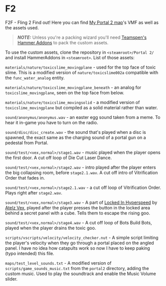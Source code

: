 # F2

F2F - Fling 2 Find out! Here you can find [My Portal 2 map](https://steamcommunity.com/sharedfiles/filedetails/?id=3269933606)'s VMF as well as the assets used.

> **_NOTE:_** Unless you're a packing wizard you'll need [Teamspen's Hammer Addons](https://github.com/TeamSpen210/HammerAddons) to pack the custom assets.

To use the custom assets, clone the repository in `<steamroot>/Portal 2/` and install HammerAddons in `<steamroot>`. List of those assets:

`materials/nature/toxicslime_movingplane` - used for the top face of toxic slime. This is a modified version of `nature/toxicslime002a` compatible with the `func_water_analog` entity.

`materials/nature/toxicslime_movingplane_beneath` - an analog for `toxicslime_movingplane`, seen on the top face from below.

`materials/nature/toxicslime_movingsolid` - a modified version of `toxicslime_movingplane` but compiled as a solid material rather than water.

`sound/anonymus/anonymus.wav` - an easter egg sound taken from a meme. To hear it in-game you have to turn on the radio.

`sound/disc/disc_create.wav` - the sound that's played when a disc is spawned, the exact same as the charging sound of a portal gun on a pedestal from Portal.

`sound/test/<vex,normal>/stage1.wav` - music played when the player opens the first door. A cut off loop of Die Cut Laser Dance.

`sound/test/<vex,normal>/stage2.wav` - intro played after the player enters the big collapsing room, before `stage2.1.wav`. A cut off intro of Vitrification Order that fades in.

`sound/test/<vex,normal>/stage2.1.wav` - a cut off loop of Vitrification Order. Plays right after `stage2.wav`.

`sound/test/<vex,normal>/stage3.wav` - A part of [Locked In Hyperspeed](https://www.youtube.com/watch?v=V2kRGDoaCLY) by [Atelz Vex](https://www.youtube.com/@AtelzVex), played after the player presses the button in the locked area behind a secret panel with a cube. Tells them to escape the rising goo.

`sound/test/<vex,normal>/stage4.wav` - A cut off loop of Bots Build Bots, played when the player drains the toxic goo.

`scripts/vscripts/velocity/velocity_checker.nut` - A simple script limiting the player's velocity when they go through a portal placed on the angled panel. I have no idea how catapults work so now I have to keep paking (typo intended) this file.

`maps/test_level_sounds.txt` - A modified version of `scripts/game_sounds_music.txt` from the `portal2` directory, adding the custom music. Used to play the soundtrack and enable the Music Volume slider.
